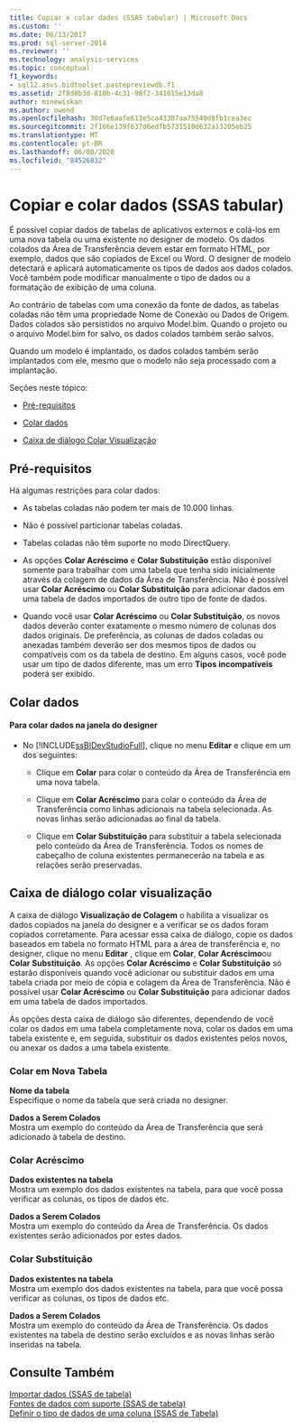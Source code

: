 ```yaml
---
title: Copiar e colar dados (SSAS tabular) | Microsoft Docs
ms.custom: ''
ms.date: 06/13/2017
ms.prod: sql-server-2014
ms.reviewer: ''
ms.technology: analysis-services
ms.topic: conceptual
f1_keywords:
- sql12.asvs.bidtoolset.pastepreviewdb.f1
ms.assetid: 2f8d8b3d-810b-4c31-98f2-341015e13da8
author: minewiskan
ms.author: owend
ms.openlocfilehash: 30d7e6aafe613e5ca43307aa75540d8fb1cea3ec
ms.sourcegitcommit: 2f166e139f637d6edfb5731510d632a13205eb25
ms.translationtype: MT
ms.contentlocale: pt-BR
ms.lasthandoff: 06/08/2020
ms.locfileid: "84526832"
---
```

# <a name="copy-and-paste-data-ssas-tabular"></a>Copiar e colar dados (SSAS tabular)
  É possível copiar dados de tabelas de aplicativos externos e colá-los em uma nova tabela ou uma existente no designer de modelo. Os dados colados da Área de Transferência devem estar em formato HTML, por exemplo, dados que são copiados de Excel ou Word. O designer de modelo detectará e aplicará automaticamente os tipos de dados aos dados colados. Você também pode modificar manualmente o tipo de dados ou a formatação de exibição de uma coluna.  
  
 Ao contrário de tabelas com uma conexão da fonte de dados, as tabelas coladas não têm uma propriedade Nome de Conexão ou Dados de Origem. Dados colados são persistidos no arquivo Model.bim. Quando o projeto ou o arquivo Model.bim for salvo, os dados colados também serão salvos.  
  
 Quando um modelo é implantado, os dados colados também serão implantados com ele, mesmo que o modelo não seja processado com a implantação.  
  
 Seções neste tópico:  
  
-   [Pré-requisitos](#bkmk_prerequisites)  
  
-   [Colar dados](#bkmk_paste_data)  
  
-   [Caixa de diálogo Colar Visualização](#bkmk_paste_preview)  
  
##  <a name="prerequisites"></a><a name="bkmk_prerequisites"></a> Pré-requisitos  
 Há algumas restrições para colar dados:  
  
-   As tabelas coladas não podem ter mais de 10.000 linhas.  
  
-   Não é possível particionar tabelas coladas.  
  
-   Tabelas coladas não têm suporte no modo DirectQuery.  
  
-   As opções **Colar Acréscimo** e **Colar Substituição** estão disponível somente para trabalhar com uma tabela que tenha sido inicialmente através da colagem de dados da Área de Transferência. Não é possível usar **Colar Acréscimo** ou **Colar Substituição** para adicionar dados em uma tabela de dados importados de outro tipo de fonte de dados.  
  
-   Quando você usar **Colar Acréscimo** ou **Colar Substituição**, os novos dados deverão conter exatamente o mesmo número de colunas dos dados originais. De preferência, as colunas de dados coladas ou anexadas também deverão ser dos mesmos tipos de dados ou compatíveis com os da tabela de destino. Em alguns casos, você pode usar um tipo de dados diferente, mas um erro **Tipos incompatíveis** poderá ser exibido.  
  
##  <a name="paste-data"></a><a name="bkmk_paste_data"></a> Colar dados  
  
#### <a name="to-paste-data-into-the-designer"></a>Para colar dados na janela do designer  
  
-   No [!INCLUDE[ssBIDevStudioFull](../includes/ssbidevstudiofull-md.md)], clique no menu **Editar** e clique em um dos seguintes:  
  
    -   Clique em **Colar** para colar o conteúdo da Área de Transferência em uma nova tabela.  
  
    -   Clique em **Colar Acréscimo** para colar o conteúdo da Área de Transferência como linhas adicionais na tabela selecionada. As novas linhas serão adicionadas ao final da tabela.  
  
    -   Clique em **Colar Substituição** para substituir a tabela selecionada pelo conteúdo da Área de Transferência. Todos os nomes de cabeçalho de coluna existentes permanecerão na tabela e as relações serão preservadas.  
  
##  <a name="paste-preview-dialog-box"></a><a name="bkmk_paste_preview"></a>Caixa de diálogo colar visualização  
 A caixa de diálogo **Visualização de Colagem** o habilita a visualizar os dados copiados na janela do designer e a verificar se os dados foram copiados corretamente. Para acessar essa caixa de diálogo, copie os dados baseados em tabela no formato HTML para a área de transferência e, no designer, clique no menu **Editar** , clique em **Colar**, **Colar Acréscimo**ou **Colar Substituição**. As opções **Colar Acréscimo** e **Colar Substituição** só estarão disponíveis quando você adicionar ou substituir dados em uma tabela criada por meio de cópia e colagem da Área de Transferência. Não é possível usar **Colar Acréscimo** ou **Colar Substituição** para adicionar dados em uma tabela de dados importados.  
  
 As opções desta caixa de diálogo são diferentes, dependendo de você colar os dados em uma tabela completamente nova, colar os dados em uma tabela existente e, em seguida, substituir os dados existentes pelos novos, ou anexar os dados a uma tabela existente.  
  
### <a name="paste-to-new-table"></a>Colar em Nova Tabela  
 **Nome da tabela**  
 Especifique o nome da tabela que será criada no designer.  
  
 **Dados a Serem Colados**  
 Mostra um exemplo do conteúdo da Área de Transferência que será adicionado à tabela de destino.  
  
### <a name="paste-append"></a>Colar Acréscimo  
 **Dados existentes na tabela**  
 Mostra um exemplo dos dados existentes na tabela, para que você possa verificar as colunas, os tipos de dados etc.  
  
 **Dados a Serem Colados**  
 Mostra um exemplo do conteúdo da Área de Transferência. Os dados existentes serão adicionados por estes dados.  
  
### <a name="paste-replace"></a>Colar Substituição  
 **Dados existentes na tabela**  
 Mostra um exemplo dos dados existentes na tabela, para que você possa verificar as colunas, os tipos de dados etc.  
  
 **Dados a Serem Colados**  
 Mostra um exemplo do conteúdo da Área de Transferência. Os dados existentes na tabela de destino serão excluídos e as novas linhas serão inseridas na tabela.  
  
## <a name="see-also"></a>Consulte Também  
 [Importar dados &#40;SSAS de tabela&#41;](import-data-ssas-tabular.md)   
 [Fontes de dados com suporte &#40;SSAS de tabela&#41;](tabular-models/data-sources-supported-ssas-tabular.md)   
 [Definir o tipo de dados de uma coluna &#40;SSAS de Tabela&#41;](tabular-models/set-the-data-type-of-a-column-ssas-tabular.md)  
  
  
